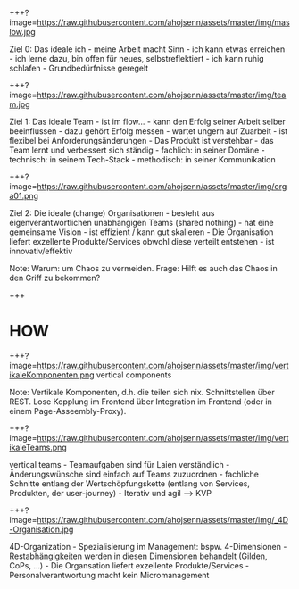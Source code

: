 

+++?image=https://raw.githubusercontent.com/ahojsenn/assets/master/img/maslow.jpg
<div>
Ziel 0: Das ideale ich
- meine Arbeit macht Sinn
- ich kann etwas erreichen
- ich lerne dazu, bin offen für neues, selbstreflektiert
- ich kann ruhig schlafen
- Grundbedürfnisse geregelt
</div>
<!-- .element: class="fragment fade-in" -->


+++?image=https://raw.githubusercontent.com/ahojsenn/assets/master/img/team.jpg
<div> Ziel 1: Das ideale Team
- ist im flow...
- kann den Erfolg seiner Arbeit selber beeinflussen
	- dazu gehört Erfolg messen
- wartet ungern auf Zuarbeit
- ist flexibel bei Anforderungsänderungen
- Das Produkt ist verstehbar
- das Team lernt und verbessert sich ständig
	- fachlich: in seiner Domäne
	- technisch: in seinem Tech-Stack
	- methodisch: in seiner Kommunikation
</div>
<!-- .element: class="fragment fade-in" -->

+++?image=https://raw.githubusercontent.com/ahojsenn/assets/master/img/orga01.png
<div>
Ziel 2: Die ideale (change) Organisationen
- besteht aus eigenverantwortlichen unabhängigen Teams (shared nothing)
- hat eine gemeinsame Vision
- ist effizient / kann gut skalieren
- Die Organisation liefert exzellente Produkte/Services obwohl diese verteilt entstehen
- ist innovativ/effektiv
</div>
<!-- .element: class="fragment fade-in" -->

Note:
Warum: um Chaos zu vermeiden.
Frage: Hilft es auch das Chaos in den Griff zu bekommen?

+++
<!-- .slide: style="text-align: left; font-size: 0.6em;" -->
# HOW
<!-- .element: style="font-size: 5em; "-->

+++?image=https://raw.githubusercontent.com/ahojsenn/assets/master/img/vertikaleKomponenten.png
vertical components
<!-- .element: class="fragment fade-out" style="font-size: 2em;" -->
Note:
Vertikale Komponenten, d.h. die teilen sich nix. Schnittstellen über REST. Lose Kopplung im Frontend über Integration im Frontend (oder in  einem Page-Asseembly-Proxy).


+++?image=https://raw.githubusercontent.com/ahojsenn/assets/master/img/vertikaleTeams.png
<div>
vertical teams
- Teamaufgaben sind für Laien verständlich
- Änderungswünsche sind einfach auf Teams zuzuordnen
- fachliche Schnitte entlang der Wertschöpfungskette
 (entlang von Services, Produkten, der user-journey)
- Iterativ und agil --> KVP
</div>
<!-- .element: class="fragment fade-out" -->

+++?image=https://raw.githubusercontent.com/ahojsenn/assets/master/img/_4D-Organisation.jpg
<div>
4D-Organization
- Spezialisierung im Management: bspw. 4-Dimensionen
- Restabhängigkeiten werden in diesen
 Dimensionen behandelt (Gilden, CoPs, ...)
- Die Organsation liefert exzellente Produkte/Services
- Personalverantwortung macht kein Micromanagement
</div>
<!-- .element: class="fragment fade-out" -->
